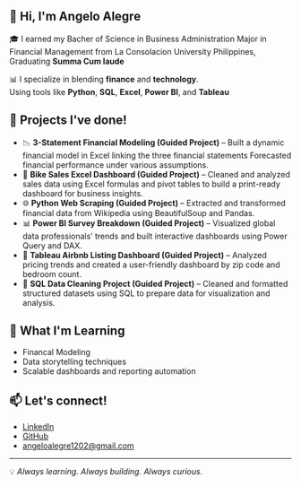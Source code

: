 ## 👋 Hi, I'm Angelo Alegre

🎓  I earned my Bacher of Science in Business Administration Major in Financial Management from La Consolacion University Philippines, Graduating **Summa Cum laude**

     

📊 I specialize in blending **finance** and **technology**.  
Using tools like **Python**, **SQL**, **Excel**, **Power BI**, and **Tableau**

## 🚀 Projects I've done! 
- 📉 **3-Statement Financial Modeling (Guided Project)** – Built a dynamic financial model in Excel linking the three financial statements Forecasted financial performance under various assumptions.
- 🔎 **Bike Sales Excel Dashboard (Guided Project)**  – Cleaned and analyzed sales data using Excel formulas and pivot tables to build a print-ready dashboard for business insights.
- 🌐 **Python Web Scraping (Guided Project)** – Extracted and transformed financial data from Wikipedia using BeautifulSoup and Pandas.
- 📊 **Power BI Survey Breakdown (Guided Project)** – Visualized global data professionals’ trends and built interactive dashboards using Power Query and DAX.
- 🏡 **Tableau Airbnb Listing Dashboard (Guided Project)** – Analyzed pricing trends and created a user-friendly dashboard by zip code and bedroom count.
- 💾 **SQL Data Cleaning Project (Guided Project)** – Cleaned and formatted structured datasets using SQL to prepare data for visualization and analysis.

## 🧠 What I'm Learning
- Financal Modeling 
- Data storytelling techniques  
- Scalable dashboards and reporting automation  

## 📫 Let's connect!
- [LinkedIn](https://www.linkedin.com/in/angeloalegre)  
- [GitHub](https://github.com/AngeloAlegre1202)  
- angeloalegre1202@gmail.com

---

💡 *Always learning. Always building. Always curious.*
